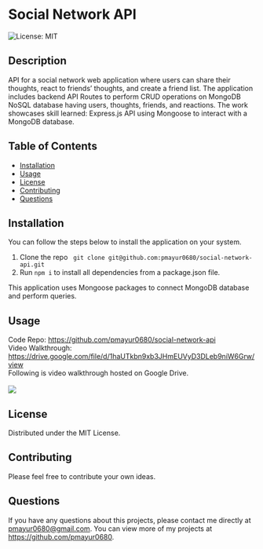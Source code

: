 # Social Network API
![License: MIT](https://img.shields.io/badge/License-MIT-yellow.svg)
## Description
API for a social network web application where users can share their thoughts, react to friends’ thoughts, and create a friend list. The application includes backend API Routes to perform CRUD operations on MongoDB NoSQL database having users, thoughts, friends, and reactions. The work showcases skill learned: Express.js API using Mongoose to interact with a MongoDB database. 
## Table of Contents
- [Installation](#installation)
- [Usage](#usage)
- [License](#license)  
- [Contributing](#contributing)
- [Questions](#questions)  
## Installation
You can follow the steps below to install the application on your system.

1. Clone the repo
`  git clone git@github.com:pmayur0680/social-network-api.git
`    
2. Run `npm i` to install all dependencies from a package.json file.

This application uses Mongoose packages to connect MongoDB database and perform queries.
  ## Usage
Code Repo: https://github.com/pmayur0680/social-network-api <br>
Video Walkthrough: https://drive.google.com/file/d/1haUTkbn9xb3JHmEUVyD3DLeb9niW6Grw/view<br>
Following is video walkthrough hosted on Google Drive.<br /><br />
[<img src="https://user-images.githubusercontent.com/101486770/169696778-7ebd5b11-8e5f-4019-a57f-c14b4a05e811.gif">](https://drive.google.com/file/d/1haUTkbn9xb3JHmEUVyD3DLeb9niW6Grw/view "Social Network API")
  ## License
Distributed under the MIT License.
  ## Contributing  
Please feel free to contribute your own ideas.
  ## Questions
If you have any questions about this projects, please contact me directly at pmayur0680@gmail.com. You can view more of my projects at https://github.com/pmayur0680.
